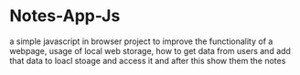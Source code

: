 # Notes-App-Js
a simple javascript in browser project to improve the functionality of a webpage, usage of local web storage, how to get data from users and add that data to loacl stoage and access it and after this show them the notes
